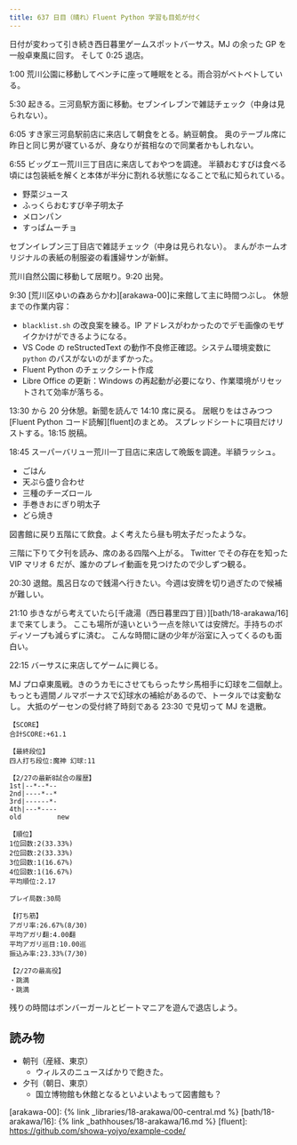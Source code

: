 ```yaml
---
title: 637 日目（晴れ）Fluent Python 学習も目処が付く
---
```


日付が変わって引き続き西日暮里ゲームスポットバーサス。MJ の余った GP を一般卓東風に回す。
そして 0:25 退店。

1:00 荒川公園に移動してベンチに座って睡眠をとる。雨合羽がベトベトしている。

5:30 起きる。三河島駅方面に移動。セブンイレブンで雑誌チェック（中身は見られない）。

6:05 すき家三河島駅前店に来店して朝食をとる。納豆朝食。
奥のテーブル席に昨日と同じ男が寝ているが、身なりが貧相なので同業者かもしれない。

6:55 ビッグエー荒川三丁目店に来店しておやつを調達。
半額おむすびは食べる頃には包装紙を解くと本体が半分に割れる状態になることで私に知られている。

* 野菜ジュース
* ふっくらおむすび辛子明太子
* メロンパン
* すっぱムーチョ

セブンイレブン三丁目店で雑誌チェック（中身は見られない）。
まんがホームオリジナルの表紙の制服姿の看護婦サンが新鮮。

荒川自然公園に移動して居眠り。9:20 出発。

9:30 [荒川区ゆいの森あらかわ][arakawa-00]に来館して主に時間つぶし。
休憩までの作業内容：

* `blacklist.sh` の改良案を練る。IP アドレスがわかったのでデモ画像のモザイクかけができるようになる。
* VS Code の reStructedText の動作不良修正確認。システム環境変数に `python` のパスがないのがまずかった。
* Fluent Python のチェックシート作成
* Libre Office の更新：Windows の再起動が必要になり、作業環境がリセットされて効率が落ちる。

13:30 から 20 分休憩。新聞を読んで 14:10 席に戻る。
居眠りをはさみつつ [Fluent Python コード読解][fluent]のまとめ。
スプレッドシートに項目だけリストする。18:15 脱稿。

18:45 スーパーバリュー荒川一丁目店に来店して晩飯を調達。半額ラッシュ。

* ごはん
* 天ぷら盛り合わせ
* 三種のチーズロール
* 手巻きおにぎり明太子
* どら焼き

図書館に戻り五階にて飲食。よく考えたら昼も明太子だったような。

三階に下りて夕刊を読み、席のある四階へ上がる。
Twitter でその存在を知った VIP マリオ 6 だが、誰かのプレイ動画を見つけたので少しずつ観る。

20:30 退館。風呂日なので銭湯へ行きたい。今週は安牌を切り過ぎたので候補が難しい。

21:10 歩きながら考えていたら[千歳湯（西日暮里四丁目）][bath/18-arakawa/16]まで来てしまう。
ここも場所が遠いという一点を除いては安牌だ。手持ちのボディソープも減らずに済む。
こんな時間に謎の少年が浴室に入ってくるのも面白い。

22:15 バーサスに来店してゲームに興じる。

MJ プロ卓東風戦。きのうカモにさせてもらったサシ馬相手に幻球を二個献上。
もっとも週間ノルマボーナスで幻球水の補給があるので、トータルでは変動なし。
大抵のゲーセンの受付終了時刻である 23:30 で見切って MJ を退散。

```text
【SCORE】
合計SCORE:+61.1

【最終段位】
四人打ち段位:魔神 幻球:11

【2/27の最新8試合の履歴】
1st|--*--*--
2nd|----*--*
3rd|------*-
4th|---*----
old         new

【順位】
1位回数:2(33.33%)
2位回数:2(33.33%)
3位回数:1(16.67%)
4位回数:1(16.67%)
平均順位:2.17

プレイ局数:30局

【打ち筋】
アガリ率:26.67%(8/30)
平均アガリ翻:4.00翻
平均アガリ巡目:10.00巡
振込み率:23.33%(7/30)

【2/27の最高役】
・跳満
・跳満
```

残りの時間はボンバーガールとビートマニアを遊んで退店しよう。

## 読み物

* 朝刊（産経、東京）
  * ウィルスのニュースばかりで飽きた。
* 夕刊（朝日、東京）
  * 国立博物館も休館となるといよいよもって図書館も？

[arakawa-00]: {% link _libraries/18-arakawa/00-central.md %}
[bath/18-arakawa/16]: {% link _bathhouses/18-arakawa/16.md %}
[fluent]: <https://github.com/showa-yojyo/example-code/>
